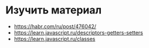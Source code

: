 # Изучить материал

* https://habr.com/ru/post/476042/
* https://learn.javascript.ru/descriptors-getters-setters
* https://learn.javascript.ru/classes
